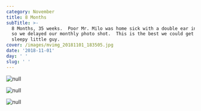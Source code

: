 ```yaml
---
category: November
title: 8 Months
subTitle: >-
  8 Months, 35 weeks.  Poor Mr. Milo was home sick with a double ear infection
  so we delayed our monthly photo shot.  This is the best we could get from our
  sleepy little guy. 
cover: /images/mvimg_20181101_183505.jpg
date: '2018-11-01'
day: ' '
slug: ' '
---
```

![null](/images/mvimg_20181101_183505.jpg)

![null](/images/img_20181101_183658.jpg)

![null](/images/img_20181101_153449.jpg)
